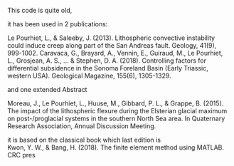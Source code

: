This code is quite old, 

it has been used in 2 publications: 

Le Pourhiet, L., & Saleeby, J. (2013). Lithospheric convective instability could induce creep along part of the San Andreas fault. Geology, 41(9), 999-1002.
Caravaca, G., Brayard, A., Vennin, E., Guiraud, M., Le Pourhiet, L., Grosjean, A. S., ... & Stephen, D. A. (2018). Controlling factors for differential subsidence in the Sonoma Foreland Basin (Early Triassic, western USA). Geological Magazine, 155(6), 1305-1329.

and one extended Abstract 

Moreau, J., Le Pourhiet, L., Huuse, M., Gibbard, P. L., & Grappe, B. (2015). The impact of the lithospheric flexure during the Elsterian glacial maximum on post-/proglacial systems in the southern North Sea area. In Quaternary Research Association, Annual Discussion Meeting.

it is based on the classical book which last edition is  
Kwon, Y. W., & Bang, H. (2018). The finite element method using MATLAB. CRC pres 
